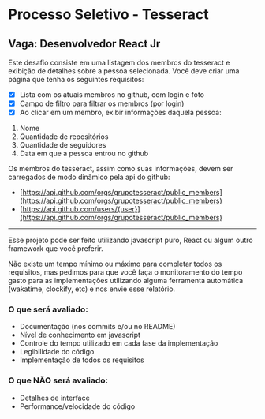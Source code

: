 # Processo Seletivo - Tesseract
## Vaga: Desenvolvedor React Jr

Este desafio consiste em uma listagem dos membros do tesseract e exibição de detalhes sobre a pessoa selecionada.
Você deve criar uma página que tenha os seguintes requisitos:
- [x]  Lista com os atuais membros no github, com login e foto
- [x] Campo de filtro para filtrar os membros (por login)
- [x] Ao clicar em um membro, exibir informações daquela pessoa:
 1. Nome
 2. Quantidade de repositórios
 3. Quantidade de seguidores
 4. Data em que a pessoa entrou no github

Os membros do tesseract, assim como suas informações, devem ser carregados de modo
dinâmico pela api do github:
- [https://api.github.com/orgs/grupotesseract/public_members](https://api.github.com/orgs/grupotesseract/public_members)
- [https://api.github.com/users/{user}](https://api.github.com/orgs/grupotesseract/public_members)

---

Esse projeto pode ser feito utilizando javascript puro, React ou algum outro framework que você preferir.

Não existe um tempo mínimo ou máximo para completar todos os requisitos, mas pedimos para que você faça o monitoramento do tempo gasto para as implementações utilizando alguma ferramenta automática (wakatime, clockify, etc) e nos envie esse relatório.

### O que será avaliado:
- Documentação (nos commits e/ou no README)
- Nível de conhecimento em javascript
- Controle do tempo utilizado em cada fase da implementação
- Legibilidade do código
- Implementação de todos os requisitos

### O que NÃO será avaliado:
- Detalhes de interface
- Performance/velocidade do código
